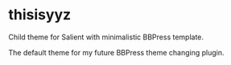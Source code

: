 # thisisyyz
Child theme for Salient with minimalistic BBPress template.

The default theme for my future BBPress theme changing plugin.